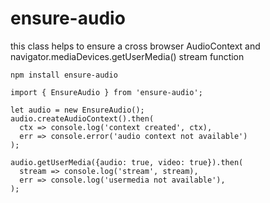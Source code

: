 ensure-audio
============

this class helps to ensure a cross browser AudioContext and navigator.mediaDevices.getUserMedia() stream function

```
npm install ensure-audio
```


```ecmascript 6
import { EnsureAudio } from 'ensure-audio';

let audio = new EnsureAudio();
audio.createAudioContext().then(
  ctx => console.log('context created', ctx), 
  err => console.error('audio context not available')
);

audio.getUserMedia({audio: true, video: true}).then(
  stream => console.log('stream', stream),
  err => console.log('usermedia not available'),
);
```
